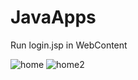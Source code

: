 # JavaApps




Run login.jsp in WebContent


![home](https://user-images.githubusercontent.com/21345155/42186121-5df995a0-7e19-11e8-8ef6-ac762b540658.PNG)
![home2](https://user-images.githubusercontent.com/21345155/42186124-607305aa-7e19-11e8-8c99-d64b515aa515.PNG)
